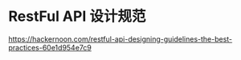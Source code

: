 # RestFul API 设计规范


https://hackernoon.com/restful-api-designing-guidelines-the-best-practices-60e1d954e7c9
